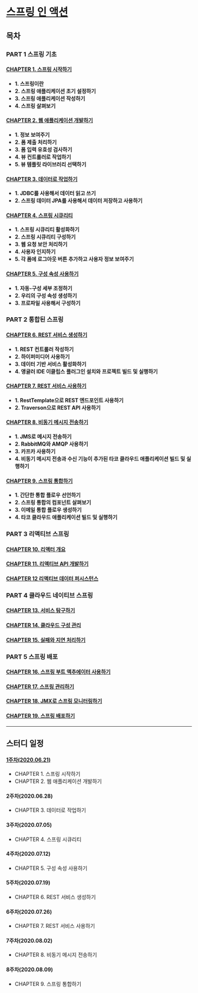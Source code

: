 # [스프링 인 액션](http://www.kyobobook.co.kr/product/detailViewKor.laf?mallGb=KOR&ejkGb=KOR&linkClass=&barcode=9791190665186)

## 목차
### PART 1 스프링 기초
#### [CHAPTER 1. 스프링 시작하기](/../part1/chapter1-2.md)
- **1. 스프링이란**
- **2. 스프링 애플리케이션 초기 설정하기**
- **3. 스프링 애플리케이션 작성하기**
- **4. 스프링 살펴보기**

#### [CHAPTER 2. 웹 애플리케이션 개발하기]()
- **1. 정보 보여주기**
- **2. 폼 제출 처리하기**
- **3. 폼 입력 유효성 검사하기**
- **4. 뷰 컨트롤러로 작업하기**
- **5. 뷰 템플릿 라이브러리 선택하기**

#### [CHAPTER 3. 데이터로 작업하기]()
- **1. JDBC를 사용해서 데이터 읽고 쓰기**
- **2. 스프링 데이터 JPA를 사용해서 데이터 저장하고 사용하기**

#### [CHAPTER 4. 스프링 시큐리티]()
- **1. 스프링 시큐리티 활성화하기**
- **2. 스프링 시큐리티 구성하기**
- **3. 웹 요청 보안 처리하기**
- **4. 사용자 인지하기**
- **5. 각 폼에 로그아웃 버튼 추가하고 사용자 정보 보여주기**

#### [CHAPTER 5. 구성 속성 사용하기]()
- **1. 자동-구성 세부 조정하기**
- **2. 우리의 구성 속성 생성하기**
- **3. 프로파일 사용해서 구성하기**

### PART 2 통합된 스프링
#### [CHAPTER 6. REST 서비스 생성하기]()
- **1. REST 컨트롤러 작성하기**
- **2. 하이퍼미디어 사용하기**
- **3. 데이터 기반 서비스 활성화하기**
- **4. 앵귤러 IDE 이클립스 플러그인 설치와 프로젝트 빌드 및 실행하기**

#### [CHAPTER 7. REST 서비스 사용하기]()
- **1. RestTemplate으로 REST 엔드포인트 사용하기**
- **2. Traverson으로 REST API 사용하기**

#### [CHAPTER 8. 비동기 메시지 전송하기]()
- **1. JMS로 메시지 전송하기**
- **2. RabbitMQ와 AMQP 사용하기**
- **3. 카프카 사용하기**
- **4. 비동기 메시지 전송과 수신 기능이 추가된 타코 클라우드 애플리케이션 빌드 및 실행하기**

#### [CHAPTER 9. 스프링 통합하기]()
- **1. 간단한 통합 플로우 선언하기**
- **2. 스프링 통합의 컴포넌트 살펴보기**
- **3. 이메일 통합 플로우 생성하기**
- **4. 타코 클라우드 애플리케이션 빌드 및 실행하기**

### PART 3 리액티브 스프링
#### [CHAPTER 10. 리액터 개요]()
#### [CHAPTER 11. 리액티브 API 개발하기]()
#### [CHAPTER 12 리액티브 데이터 퍼시스턴스]()

### PART 4 클라우드 네이티브 스프링
#### [CHAPTER 13. 서비스 탐구하기]()
#### [CHAPTER 14. 클라우드 구성 관리]()
#### [CHAPTER 15. 실패와 지연 처리하기]()

### PART 5 스프링 배포
#### [CHAPTER 16. 스프링 부트 액추에이터 사용하기]()
#### [CHAPTER 17. 스프링 관리하기]()
#### [CHAPTER 18. JMX로 스프링 모니터링하기]()
#### [CHAPTER 19. 스프링 배포하기]()

---

## 스터디 일정
#### [1주차(2020.06.21)](https://github.com/WeareSoft/wwl/blob/master/SpringInAction/contents/chapter1-2.md)
- CHAPTER 1. 스프링 시작하기
- CHAPTER 2. 웹 애플리케이션 개발하기

#### 2주차(2020.06.28)
- CHAPTER 3. 데이터로 작업하기

#### 3주차(2020.07.05)
- CHAPTER 4. 스프링 시큐리티

#### 4주차(2020.07.12)
- CHAPTER 5. 구성 속성 사용하기

#### 5주차(2020.07.19)
- CHAPTER 6. REST 서비스 생성하기

#### 6주차(2020.07.26)
- CHAPTER 7. REST 서비스 사용하기

#### 7주차(2020.08.02)
- CHAPTER 8. 비동기 메시지 전송하기

#### 8주차(2020.08.09)
- CHAPTER 9. 스프링 통합하기
